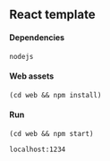 ## React template

#### Dependencies

    nodejs

#### Web assets

    (cd web && npm install)

#### Run

    (cd web && npm start)

    localhost:1234
